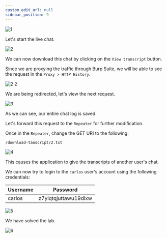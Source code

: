```yaml
---
custom_edit_url: null
sidebar_position: 9
---
```


![1](https://github.com/Knign/Write-ups/assets/110326359/f46e9246-1f1f-4d05-83cc-0fa63e820988)

Let's start the live chat.

![2](https://github.com/Knign/Write-ups/assets/110326359/e05e75e5-df3f-45cd-975e-7d9953ae2430)

We can now download this chat by clicking on the `View transcript` button.

Since we are proxying the traffic through Burp Suite, we will be able to see the request in the `Proxy > HTTP History`.

![2 2](https://github.com/Knign/Write-ups/assets/110326359/04747615-3a7b-49bf-ab4b-0ade89704084)

We are being redirected, let's view the next request.

![3](https://github.com/Knign/Write-ups/assets/110326359/b2e9ea41-f703-4ac0-a9d6-a2e533dfe018)

As we can see, our entire chat log is saved.

Let's forward this request to the `Repeater` for further modification.

Once in the `Repeater`, change the GET URI to the following:

```
/download-tanscript/2.txt
```

![4](https://github.com/Knign/Write-ups/assets/110326359/ce57f78b-e6be-4663-aabe-b1973cd43183)

This causes the application to give the transcripts of another user's chat.

We can now try to login to the `carlos` user's account using the following credentials:

| Username | Password             |
| -------- | -------------------- |
| carlos   | z7yiqtqjuttawu19dlxw |

![5](https://github.com/Knign/Write-ups/assets/110326359/0bb527ab-fbcd-4c12-9b43-14e43d3505eb)

We have solved the lab.

![6](https://github.com/Knign/Write-ups/assets/110326359/f9daeb89-c05b-4f0b-b377-02c71c4d68bf)
